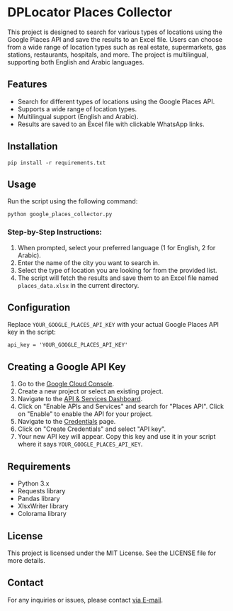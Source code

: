 <!DOCTYPE html>
<html lang="en">
<head>
    <meta charset="UTF-8">
    <meta name="viewport" content="width=device-width, initial-scale=1.0">
    <title>DPLocator Places Collector</title>
</head>
<body>

<h1>DPLocator Places Collector</h1>

<p>This project is designed to search for various types of locations using the Google Places API and save the results to an Excel file. Users can choose from a wide range of location types such as real estate, supermarkets, gas stations, restaurants, hospitals, and more. The project is multilingual, supporting both English and Arabic languages.</p>

<h2>Features</h2>
<ul>
    <li>Search for different types of locations using the Google Places API.</li>
    <li>Supports a wide range of location types.</li>
    <li>Multilingual support (English and Arabic).</li>
    <li>Results are saved to an Excel file with clickable WhatsApp links.</li>
</ul>

<h2>Installation</h2>
<pre><code>pip install -r requirements.txt</code></pre>

<h2>Usage</h2>
<p>Run the script using the following command:</p>
<pre><code>python google_places_collector.py</code></pre>

<h3>Step-by-Step Instructions:</h3>
<ol>
    <li>When prompted, select your preferred language (1 for English, 2 for Arabic).</li>
    <li>Enter the name of the city you want to search in.</li>
    <li>Select the type of location you are looking for from the provided list.</li>
    <li>The script will fetch the results and save them to an Excel file named <code>places_data.xlsx</code> in the current directory.</li>
</ol>

<h2>Configuration</h2>
<p>Replace <code>YOUR_GOOGLE_PLACES_API_KEY</code> with your actual Google Places API key in the script:</p>
<pre><code>api_key = 'YOUR_GOOGLE_PLACES_API_KEY'</code></pre>

<h2>Creating a Google API Key</h2>
<ol>
    <li>Go to the <a href="https://console.cloud.google.com/">Google Cloud Console</a>.</li>
    <li>Create a new project or select an existing project.</li>
    <li>Navigate to the <a href="https://console.cloud.google.com/apis/dashboard">API & Services Dashboard</a>.</li>
    <li>Click on "Enable APIs and Services" and search for "Places API". Click on "Enable" to enable the API for your project.</li>
    <li>Navigate to the <a href="https://console.cloud.google.com/apis/credentials">Credentials</a> page.</li>
    <li>Click on "Create Credentials" and select "API key".</li>
    <li>Your new API key will appear. Copy this key and use it in your script where it says <code>YOUR_GOOGLE_PLACES_API_KEY</code>.</li>
</ol>

<h2>Requirements</h2>
<ul>
    <li>Python 3.x</li>
    <li>Requests library</li>
    <li>Pandas library</li>
    <li>XlsxWriter library</li>
    <li>Colorama library</li>
</ul>

<h2>License</h2>
<p>This project is licensed under the MIT License. See the LICENSE file for more details.</p>

<h2>Contact</h2>
<p>For any inquiries or issues, please contact <a href="mailto:siidrove@gmail.com">via E-mail</a>.</p>

</body>
</html>
